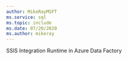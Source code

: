 ```yaml
---
author: MikeRayMSFT
ms.service: sql
ms.topic: include
ms.date: 07/20/2020
ms.author: mikeray
---
```


SSIS Integration Runtime in Azure Data Factory